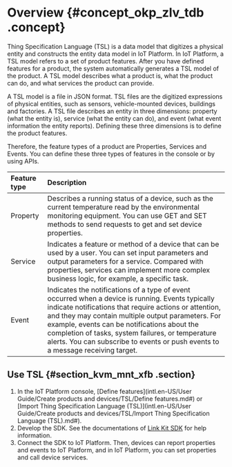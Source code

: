 # Overview {#concept_okp_zlv_tdb .concept}

Thing Specification Language \(TSL\) is a data model that digitizes a physical entity and constructs the entity data model in IoT Platform. In IoT Platform, a TSL model refers to a set of product features. After you have defined features for a product, the system automatically generates a TSL model of the product. A TSL model describes what a product is, what the product can do, and what services the product can provide.

A TSL model is a file in JSON format. TSL files are the digitized expressions of physical entities, such as sensors, vehicle-mounted devices, buildings and factories. A TSL file describes an entity in three dimensions: property \(what the entity is\), service \(what the entity can do\), and event \(what event information the entity reports\). Defining these three dimensions is to define the product features.

Therefore, the feature types of a product are Properties, Services and Events. You can define these three types of features in the console or by using APIs.

|Feature type|Description|
|:-----------|:----------|
|Property|Describes a running status of a device, such as the current temperature read by the environmental monitoring equipment. You can use GET and SET methods to send requests to get and set device properties.|
|Service|Indicates a feature or method of a device that can be used by a user. You can set input parameters and output parameters for a service. Compared with properties, services can implement more complex business logic, for example, a specific task.|
|Event|Indicates the notifications of a type of event occurred when a device is running. Events typically indicate notifications that require actions or attention, and they may contain multiple output parameters. For example, events can be notifications about the completion of tasks, system failures, or temperature alerts. You can subscribe to events or push events to a message receiving target.|

## Use TSL {#section_kvm_mnt_xfb .section}

1.  In the IoT Platform console, [Define features](intl.en-US/User Guide/Create products and devices/TSL/Define features.md#) or [Import Thing Specification Language \(TSL\)](intl.en-US/User Guide/Create products and devices/TSL/Import Thing Specification Language (TSL).md#).
2.  Develop the SDK. See the documentations of [Link Kit SDK](https://www.alibabacloud.com/help/product/93051.htm) for help information.
3.  Connect the SDK to IoT Platform. Then, devices can report properties and events to IoT Platform, and in IoT Platform, you can set properties and call device services.

